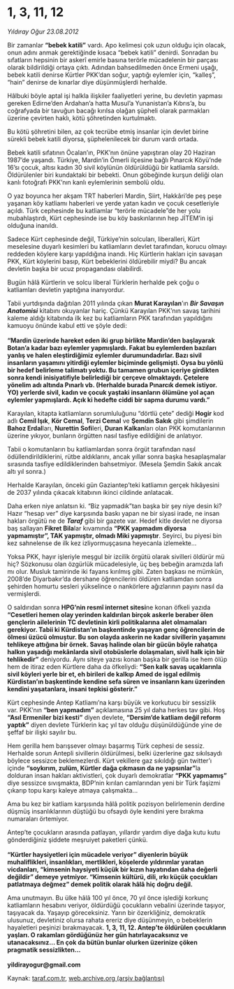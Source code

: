 # 1, 3, 11, 12

*Yıldıray Oğur 23.08.2012*

<div class="yazi"><p>Bir zamanlar <b>“bebek katili”</b> vardı. Apo kelimesi çok uzun olduğu için olacak, onun adını anmak gerektiğinde kısaca “bebek katili” denirdi. Sonradan bu sıfatların hepsinin bir askerî emirle basına terörle mücadelenin bir parçası olarak bildirildiği ortaya çıktı. Adından bahsedilmeden önce Ermeni uşağı, bebek katili denirse Kürtler PKK’dan soğur, yaptığı eylemler için, “kalleş”, “hain” denirse de kınarlar diye düşünmüşlerdi herhalde.</p>
<p>Hâlbuki böyle aptal işi halkla ilişkiler faaliyetleri yerine, bu devletin yapması gereken Edirne’den Ardahan’a hatta Musul’a Yunanistan’a Kıbrıs’a, bu coğrafyada bir tavuğun bacağı kırılsa olağan şüpheli olarak parmakları üzerine çevirten haklı, kötü şöhretinden kurtulmaktı.</p>
<p>Bu kötü şöhretini bilen, az çok tecrübe etmiş insanlar için devlet birine sürekli bebek katili diyorsa, şüphelenilecek bir durum vardı ortada. </p>
<p>Bebek katili sıfatının Öcalan’ın, PKK’nın önüne yapıştıran olay 20 Haziran 1987’de yaşandı. Türkiye, Mardin’in Ömerli ilçesine bağlı Pınarcık Köyü’nde 16’sı çocuk, altısı kadın 30 sivil köylünün öldürüldüğü bir katliamla sarsıldı. Öldürülenler biri kundaktaki bir bebekti. Onun göbeğinde kurşun deliği olan kanlı fotoğrafı PKK’nın kanlı eylemlerinin sembolü oldu.</p>
<p>O yaz boyunca her akşam TRT haberleri Mardin, Siirt, Hakkâri’de peş peşe yaşanan köy katliamı haberleri ve yerde yatan kadın ve çocuk cesetleriyle açıldı. Türk cephesinde bu katliamlar “terörle mücadele”de her yolu mubahlaştırdı, Kürt cephesinde ise bu köy baskınlarının hep JİTEM’in işi olduğuna inanıldı. </p>
<p>Sadece Kürt cephesinde değil, Türkiye’nin solcuları, liberalleri, Kürt meselesine duyarlı kesimleri bu katliamların devlet tarafından, korucu olmayı reddeden köylere karşı yapıldığına inandı. Hiç Kürtlerin hakları için savaşan PKK, Kürt köylerini basıp, Kürt bebeklerini öldürebilir miydi? Bu ancak devletin başka bir ucuz propagandası olabilirdi.</p>
<p>Bugün hâlâ Kürtlerin ve solcu liberal Türklerin herhalde pek çoğu o katliamları devletin yaptığına inanıyordur.</p>
<p>Tabii yurtdışında dağıtılan 2011 yılında çıkan <b>Murat Karayılan</b>’ın <b><i>Bir Savaşın Anatomisi</i></b> kitabını okuyanlar hariç. Çünkü Karayılan PKK’nın savaş tarihini kaleme aldığı kitabında ilk kez bu katliamların PKK tarafından yapıldığını kamuoyu önünde kabul etti ve şöyle dedi:<br/><br/><strong>“Mardin üzerinde hareket eden iki grup birlikte Mardin’den başlayarak Botan’a kadar bazı eylemler yapmışlardı. Fakat bu eylemlerden bazıları yanlış ve halen eleştirdiğimiz eylemler durumundadırlar. Bazı sivil insanların yaşamını yitirdiği eylemler biçiminde gelişmişti. Oysa bu yönlü bir hedef belirleme talimatı yoktu. Bu tamamen grubun içeriye girdikten sonra kendi inisiyatifiyle belirlediği bir çerçeve olmaktaydı. Çetelere yönelim adı altında Pınarlı vb. </strong><strong>(Herhalde burada Pınarcık demek istiyor. YO)</strong><strong> yerlerde sivil, kadın ve çocuk yaştaki insanların ölümüne yol açan eylemler yapmışlardı. Açık ki hedefte ciddi bir sapma durumu vardı.”</strong></p>
<p>Karayılan, kitapta katliamların sorumluluğunu “dörtlü çete” dediği <b>Hogir</b> kod adlı <b>Cemil Işık</b>, <b>Kör Cemal</b>, <b>Terzi Cemal</b> ve <b>Şemdin Sakık</b> gibi şimdilerin <b>Bahoz Erdal</b>ları, <b>Nurettin Sofi</b>leri, <b>Duran Kalkan</b>ları olan PKK komutanlarının üzerine yıkıyor, bunların örgütten nasıl tasfiye edildiğini de anlatıyor.</p>
<p>Tabii o komutanların bu katliamlardan sonra örgüt tarafından nasıl ödüllendirildiklerini, rütbe aldıklarını, ancak yıllar sonra başka hesaplaşmalar sırasında tasfiye edildiklerinden bahsetmiyor. (Mesela Şemdin Sakık ancak altı yıl sonra.)</p>
<p>Herhalde Karayılan, önceki gün Gaziantep’teki katliamın gerçek hikâyesini de 2037 yılında çıkacak kitabının ikinci cildinde anlatacak.</p>
<p>Daha erken niye anlatsın ki. “Biz yapmadık”tan başka bir şey niye desin ki? Hazır “hesap ver” diye karşısında baskı yapan ne bir siyasi irade, ne insan hakları örgütü ne de <b><i>Taraf</i></b> gibi bir gazete var. Hedef kitle devlet ne diyorsa baş sallayan <b>Fikret Bila</b>lar kıvamında <b>“PKK yapmadım diyorsa yapmamıştır”, TAK yapmıştır, olmadı Miki yapmıştır</b>. Seyirci, bu piyesi bin kez sahnelense de ilk kez izliyormuşçasına heyecanla izlemekte... </p>
<p>Yoksa PKK, hayır işleriyle meşgul bir izcilik örgütü olarak sivilleri öldürür mü hiç? Sözkonusu olan özgürlük mücadelesiyle, üç beş bebeğin aramızda lafı mı olur. Musluk tamirinde iki fayans kırılmış gibi. Zaten başkası ne mümkün, 2008’de Diyarbakır’da dershane öğrencilerini öldüren katliamdan sonra şehirden homurtu sesleri yükselince o nankörlere ağızlarının payını nasıl da vermişlerdi. </p>
<p>O saldırıdan sonra <b>HPG’nin resmî internet sitesi</b>ne konan öfkeli yazıda <b>“Cesetleri hemen olay yerinden kaldırılan birçok askerle beraber ölen gençlerin ailelerinin TC devletinin kirli politikalarına alet olmamaları gerekiyor. Tabii ki Kürdistan’ın başkentinde yaşayan genç öğrencilerin de ölmesi üzücü olmuştur. Bu son olayda askerin ne kadar sivillerin yaşamını tehlikeye attığına bir örnek. Savaş halinde olan bir gücün böyle rahatça halkın yaşadığı mekânlarda sivil otobüslerle dolaşmaları, sivil halk için bir tehlikedir”</b> deniyordu. Aynı siteye yazısı konan başka bir gerilla ise hem ölüp hem de itiraz eden Kürtlere daha da öfkeliydi: <b>“Sen kalk savaş uçaklarınla sivil köyleri yerle bir et, eh birileri de kalkıp Amed de işgal edilmiş Kürdistan’ın başkentinde kendine sefa süren ve insanların kanı üzerinden kendini yaşatanlara, insani tepkisi gösterir.”</b></p>
<p>Kürt cephesinde Antep Katliamı’na karşı büyük ve korkutucu bir sessizlik var. PKK’nın <b>“ben yapmadım”</b> açıklamasına 25 yıl daha herkes tav gibi. Hoş <b>“Asıl Ermeniler bizi kesti”</b> diyen devlete, <b>“Dersim’de katliam değil reform yaptık”</b> diyen devlete Türklerin kaç yıl tav olduğu düşünüldüğünde yine de şeffaf bir ilişki sayılır bu. </p>
<p>Hem gerilla hem barışsever olmayı başarmış Türk cephesi de sessiz. Herhalde sorun Antepli sivillerin öldürülmesi, belki üzerlerine gaz sıkılsaydı böylece sessizce beklemezlerdi. Kürt vekillere gaz sıkıldığı gün twitter’ı içinde <b>“soykırım, zulüm, Kürtler dağa çıkmasın da ne yapsınlar”</b>la dolduran insan hakları aktivistleri, çok duyarlı demokratlar <b>“PKK yapmamış”</b> diye sessizce sıvışmakta, BDP’nin kırılan camlarından yeni bir Türk faşizmi çıkarıp topu karşı kaleye atmaya çalışmakta...</p>
<p>Ama bu kez bir katliam karşısında hâlâ politik pozisyon belirlemenin derdine düşmüş insanlıklarının düştüğü bu ofsaydı öyle kendini yere bırakma numaraları örtemiyor.</p>
<p>Antep’te çocukların arasında patlayan, yıllardır yardım diye dağa kutu kutu gönderdiğiniz şiddete meşruiyet paketleri çünkü.<br/><br/><b>“Kürtler haysiyetleri için mücadele veriyor” diyenlerin büyük muhaliflikleri, insanlıkları, mertlikleri, köşelerde yıldırımlar yaratan vicdanları, “k</b><b>imsenin haysiyeti küçük bir kızın hayatından daha değerli değildir” demeye yetmiyor. “Kimsenin kültürü, dili, ırkı küçük çocukları patlatmaya değmez” demek politik olarak hâlâ hiç doğru değil. </b></p>
<p>Ama unutmayın. Bu ülke hâlâ 100 yıl önce, 70 yıl önce işlediği korkunç katliamların hesabını veriyor, öldürdüğü çocukların vebalini üzerinde taşıyor, taşıyacak da. Yaşayıp göreceksiniz. Yarın bir özerkliğiniz, demokratik ulusunuz, devletiniz olursa rahata ereriz diye düşünmeyin, o bebeklerin hayaletleri peşinizi bırakmayacak. <b>1, 3, 11, 12. Antep’te öldürülen çocukların yaşları. O rakamları gördüğünüz her gün hatırlayacaksınız ve utanacaksınız... En çok da bütün bunlar olurken üzerinize çöken pragmatik sessizlikten...<br/><br/></b><b>yildirayogur@gmail.com</b></p>
</div>

Kaynak: [taraf.com.tr](http://www.taraf.com.tr/yildiray-ogur/makale-1-3-11-12.htm), [web.archive.org (arşiv bağlantısı)](http://web.archive.org/web/20130709144554/http://www.taraf.com.tr/yildiray-ogur/makale-1-3-11-12.htm)
